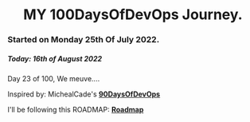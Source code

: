 <h1 align=center>
  MY 100DaysOfDevOps Journey.
</h1>

### Started on Monday 25th Of July 2022.
##### Today: 16th of August 2022

Day 23 of 100, We meuve....

Inspired by: MichealCade's [**90DaysOfDevOps**](https://github.com/MichaelCade/90DaysOfDevOps)

I'll be following this ROADMAP: [**Roadmap**](https://devopslearning.medium.com/100-days-of-devops-day-100-thanks-everyone-and-happy-learning-f014f0aad490)


